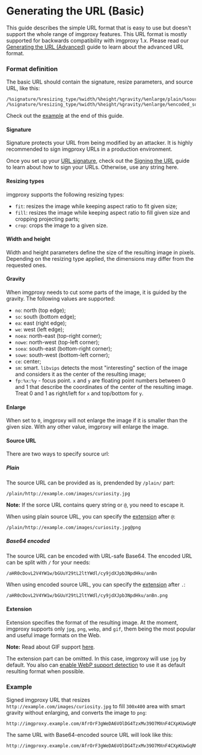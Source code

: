 # Generating the URL (Basic)

This guide describes the simple URL format that is easy to use but doesn't support the whole range of imgproxy features. This URL format is mostly supported for backwards compatibility with imgproxy 1.x. Please read our [Generating the URL (Advanced)](./generating_the_url_advanced.md) guide to learn about the advanced URL format.

### Format definition

The basic URL should contain the signature, resize parameters, and source URL, like this:

```
/%signature/%resizing_type/%width/%height/%gravity/%enlarge/plain/%source_url@%extension
/%signature/%resizing_type/%width/%height/%gravity/%enlarge/%encoded_source_url.%extension
```

Check out the [example](#example) at the end of this guide.

#### Signature

Signature protects your URL from being modified by an attacker. It is highly recommended to sign imgproxy URLs in a production environment.

Once you set up your [URL signature](./configuration.md#url-signature), check out the [Signing the URL](./signing_the_url.md) guide to learn about how to sign your URLs. Otherwise, use any string here.

#### Resizing types

imgproxy supports the following resizing types:

* `fit`: resizes the image while keeping aspect ratio to fit given size;
* `fill`: resizes the image while keeping aspect ratio to fill given size and cropping projecting parts;
* `crop`: crops the image to a given size.

#### Width and height

Width and height parameters define the size of the resulting image in pixels. Depending on the resizing type applied, the dimensions may differ from the requested ones.

#### Gravity

When imgproxy needs to cut some parts of the image, it is guided by the gravity. The following values are supported:

* `no`: north (top edge);
* `so`: south (bottom edge);
* `ea`: east (right edge);
* `we`: west (left edge);
* `noea`: north-east (top-right corner);
* `nowe`: north-west (top-left corner);
* `soea`: south-east (bottom-right corner);
* `sowe`: south-west (bottom-left corner);
* `ce`: center;
* `sm`: smart. `libvips` detects the most "interesting" section of the image and considers it as the center of the resulting image;
* `fp:%x:%y` - focus point. `x` and `y` are floating point numbers between 0 and 1 that describe the coordinates of the center of the resulting image. Treat 0 and 1 as right/left for `x` and top/bottom for `y`.

#### Enlarge

When set to `0`, imgproxy will not enlarge the image if it is smaller than the given size. With any other value, imgproxy will enlarge the image.

#### Source URL

There are two ways to specify source url:

##### Plain

The source URL can be provided as is, prendended by `/plain/` part:

```
/plain/http://example.com/images/curiosity.jpg
```

**Note:** If the sorce URL contains query string or `@`, you need to escape it.

When using plain source URL, you can specify the [extension](#extension) after `@`:

```
/plain/http://example.com/images/curiosity.jpg@png
```

##### Base64 encoded

The source URL can be encoded with URL-safe Base64. The encoded URL can be split with `/` for your needs:

```
/aHR0cDovL2V4YW1w/bGUuY29tL2ltYWdl/cy9jdXJpb3NpdHku/anBn
```

When using encoded source URL, you can specify the [extension](#extension) after `.`:

```
/aHR0cDovL2V4YW1w/bGUuY29tL2ltYWdl/cy9jdXJpb3NpdHku/anBn.png
```

#### Extension

Extension specifies the format of the resulting image. At the moment, imgproxy supports only `jpg`, `png`, `webp`, and `gif`, them being the most popular and useful image formats on the Web.

**Note:** Read about GIF support [here](./image_formats_support.md#gif-support).

The extension part can be omitted. In this case, imgproxy will use `jpg` by default. You also can [enable WebP support detection](./configuration.md#webp-support-detection) to use it as default resulting format when possible.

### Example

Signed imgproxy URL that resizes `http://example.com/images/curiosity.jpg` to fill `300x400` area with smart gravity without enlarging, and converts the image to `png`:

```
http://imgproxy.example.com/AfrOrF3gWeDA6VOlDG4TzxMv39O7MXnF4CXpKUwGqRM/fill/300/400/sm/0/plain/http://example.com/images/curiosity.jpg@png
```

The same URL with Base64-encoded source URL will look like this:

```
http://imgproxy.example.com/AfrOrF3gWeDA6VOlDG4TzxMv39O7MXnF4CXpKUwGqRM/fill/300/400/sm/0/aHR0cDovL2V4YW1w/bGUuY29tL2ltYWdl/cy9jdXJpb3NpdHku/anBn.png
```
